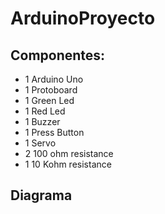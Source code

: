 # ArduinoProyecto

## Componentes:

- 1 Arduino Uno
- 1 Protoboard
- 1 Green Led 
- 1 Red Led
- 1 Buzzer 
- 1 Press Button
- 1 Servo
- 2 100 ohm resistance
- 1 10 Kohm resistance

## Diagrama
